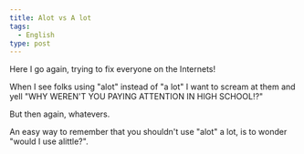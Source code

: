 ```yaml
---
title: Alot vs A lot
tags:
  - English
type: post
---
```


<p>Here I go again, trying to fix everyone on the Internets!</p>
<p>When I see folks using "alot" instead of "a lot" I want to scream at them and yell "WHY WEREN'T YOU PAYING ATTENTION IN HIGH SCHOOL⁉"</p>
<p>But then again, whatevers.</p>
<p>An easy way to remember that you shouldn't use "alot" a lot, is to wonder "would I use alittle?".</p>